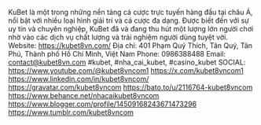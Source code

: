 KuBet là một trong những nền tảng cá cược trực tuyến hàng đầu tại châu Á, nổi bật với nhiều loại hình giải trí và cá cược đa dạng. Được biết đến với sự uy tín và chuyên nghiệp, KuBet đã và đang thu hút một lượng lớn người chơi nhờ vào các dịch vụ chất lượng và trải nghiệm người dùng tuyệt vời.
Website: https://kubet8vn.com/
Địa chỉ: 401 Phạm Quý Thích, Tân Quý, Tân Phú, Thành phố Hồ Chí Minh, Việt Nam
Phone: 0986388488
Email: contact@kubet8vn.com
#kubet, #nha_cai_kubet, #casino_kubet
SOCIAL:
https://www.youtube.com/@kubet8vncom1
https://x.com/kubet8vncom1
https://www.linkedin.com/in/kubet8vncom/
https://gravatar.com/kubet8vncom
https://bato.to/u/2116764-kubet8vncom
https://www.behance.net/nhacaikubet8vncom
https://www.blogger.com/profile/14509168243671473296
https://www.tumblr.com/kubet8vncom

